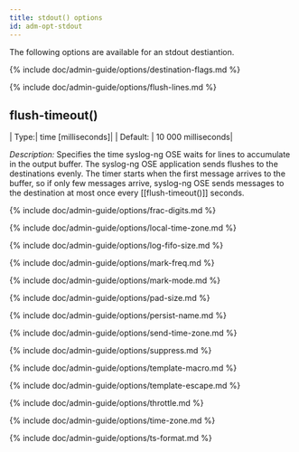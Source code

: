 ```yaml
---
title: stdout() options
id: adm-opt-stdout
---
```

The following options are available for an stdout destiantion.

{% include doc/admin-guide/options/destination-flags.md %}

{% include doc/admin-guide/options/flush-lines.md %}

## flush-timeout()

| Type:|  time [milliseconds]|
|  Default: |  10 000 milliseconds|

*Description:* Specifies the time syslog-ng OSE waits for lines to accumulate in the output buffer. The syslog-ng OSE application sends flushes to the destinations evenly. The timer starts when the first message arrives to the buffer, so if only few messages arrive, syslog-ng OSE sends messages to the destination at most once every [[flush-timeout()]] seconds.

{% include doc/admin-guide/options/frac-digits.md %}

{% include doc/admin-guide/options/local-time-zone.md %}

{% include doc/admin-guide/options/log-fifo-size.md %}

{% include doc/admin-guide/options/mark-freq.md %}

{% include doc/admin-guide/options/mark-mode.md %}

{% include doc/admin-guide/options/pad-size.md %}

{% include doc/admin-guide/options/persist-name.md %}

{% include doc/admin-guide/options/send-time-zone.md %}

{% include doc/admin-guide/options/suppress.md %}

{% include doc/admin-guide/options/template-macro.md %}

{% include doc/admin-guide/options/template-escape.md %}

{% include doc/admin-guide/options/throttle.md %}

{% include doc/admin-guide/options/time-zone.md %}

{% include doc/admin-guide/options/ts-format.md %}













